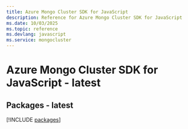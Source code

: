 ```yaml
---
title: Azure Mongo Cluster SDK for JavaScript
description: Reference for Azure Mongo Cluster SDK for JavaScript
ms.date: 10/03/2025
ms.topic: reference
ms.devlang: javascript
ms.service: mongocluster
---
```

# Azure Mongo Cluster SDK for JavaScript - latest
## Packages - latest
[!INCLUDE [packages](mongo-cluster-index.md)]